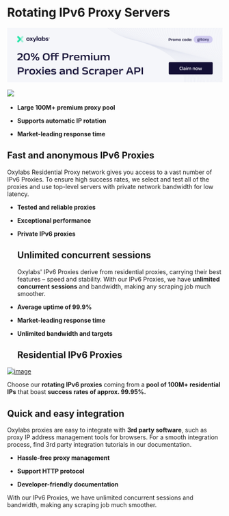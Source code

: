 # Rotating IPv6 Proxy Servers

[![Oxylabs promo code](https://raw.githubusercontent.com/oxylabs/product-integrations/refs/heads/master/Affiliate-Universal-1090x275.png)](https://oxylabs.io/pages/gitoxy?utm_source=877&utm_medium=affiliate&groupid=877&utm_content=ipv6-proxy-github&transaction_id=102f49063ab94276ae8f116d224b67)

[![](https://dcbadge.vercel.app/api/server/eWsVUJrnG5)](https://discord.gg/GbxmdGhZjq)

- **Large 100M+ premium proxy pool**

- **Supports automatic IP rotation**

- **Market-leading response time**

## Fast and anonymous IPv6 Proxies

  Oxylabs Residential Proxy network gives you access to a vast number of IPv6 Proxies. To ensure high success rates, we select and test all of the proxies and use top-level servers with private network bandwidth for low latency.

- **Tested and reliable proxies**

- **Exceptional performance**

- **Private IPv6 proxies**

  ## Unlimited concurrent sessions

  Oxylabs' IPv6 Proxies derive from residential proxies, carrying their best features – speed and stability. With our IPv6 Proxies, we have **unlimited concurrent sessions** and bandwidth, making any scraping job much smoother.

- **Average uptime of 99.9%**

- **Market-leading response time**

- **Unlimited bandwidth and targets**

  ## Residential IPv6 Proxies

[![image](https://github.com/oxylabs/ipv6-proxy/assets/103110131/ca0be9f7-06af-44d1-b051-f2c8cfae2f43)](https://oxylabs.io/products/ipv6-proxy)


Choose our **rotating IPv6 proxies** coming from a **pool of 100M+ residential IPs** that boast **success rates of approx. 99.95%.**

## Quick and easy integration


Oxylabs proxies are easy to integrate with **3rd party software**, such as proxy IP address management tools for browsers. For a smooth integration process, find 3rd party integration tutorials in our documentation.

- **Hassle-free proxy management**

- **Support HTTP protocol**

- **Developer-friendly documentation**

With our IPv6 Proxies, we have unlimited concurrent sessions and bandwidth, making any scraping job much smoother.
